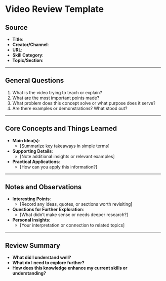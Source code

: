 # **Video Review Template**

## **Source**
- **Title**:  
- **Creator/Channel**:  
- **URL**:  
- **Skill Category**:  
- **Topic/Section**:  

---

## **General Questions**  
1. What is the video trying to teach or explain?  
2. What are the most important points made?  
3. What problem does this concept solve or what purpose does it serve?  
4. Are there examples or demonstrations? What stood out?  

---

## **Core Concepts and Things Learned**  
- **Main Idea(s)**:  
  - [Summarize key takeaways in simple terms]  
- **Supporting Details**:  
  - [Note additional insights or relevant examples]  
- **Practical Applications**:  
  - [How can you apply this information?]  

---

## **Notes and Observations**  
- **Interesting Points**:  
  - [Record any ideas, quotes, or sections worth revisiting]  
- **Questions for Further Exploration**:  
  - [What didn’t make sense or needs deeper research?]  
- **Personal Insights**:  
  - [Your interpretation or connection to related topics]  

---

## **Review Summary**  
- **What did I understand well?**  
- **What do I need to explore further?**  
- **How does this knowledge enhance my current skills or understanding?**  
